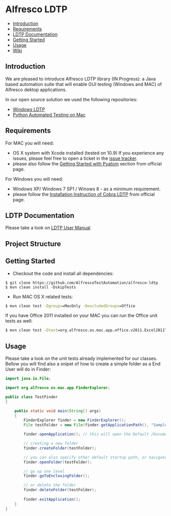 # Alfresco LDTP
* [Introduction](#introduction)
* [Requirements](#requirements)
* [LDTP Documentation](#ldtp-documentation)
* [Getting Started](#getting-started)
* [Usage](#usage)
* [Wiki](https://github.com/AlfrescoTestAutomation/alfresco-ldtp/wiki)

## Introduction
We are pleased to introduce Alfresco LDTP library (IN Progress): a Java based automation suite that will enable GUI testing (Windows and MAC) of Alfresco dektop applications.

In our open source solution we used the following repositories:
* [Windows LDTP](https://github.com/ldtp/cobra)
* [Python Automated Testing on Mac](https://github.com/pyatom/pyatom)

## Requirements

For MAC you will need:
* OS X system with Xcode installed (tested on 10.9)
If you experience any issues, please feel free to open a ticket in the [issue tracker](https://github.com/AlfrescoTestAutomation/alfresco-ldtp/issues).
* please also follow the [Getting Started with Pyatom](https://github.com/pyatom/pyatom#getting-started) section from official page.

For Windows you will need:
* Windows XP/ Windows 7 SP1 / Winows 8 - as a minimum requirement.
* please follow the [Installation Instruction of Cobra LDTP](https://github.com/ldtp/cobra#download) from official page.

## LDTP Documentation

Please take a look on [LDTP User Manual](http://ldtp.freedesktop.org/user-doc/)

## Project Structure


## Getting Started

* Checkout the code and install all dependencies:
```
$ git clone https://github.com/AlfrescoTestAutomation/alfresco-ldtp
$ mvn clean install -DskipTests 
```
* Run MAC OS X related tests:
```cmd
$ mvn clean test -Dgroups=MacOnly -DexcludedGroups=Office
```

If you have Office 2011 installed on your MAC you can run the Office unit tests as well:
```cmd
$ mvn clean test -Dtest=org.alfresco.os.mac.app.office.v2011.Excel2011Test
```

## Usage

Please take a look on the unit tests already implemented for our classes.
Bellow you will find also a snipet of how to create a simple folder as a End User will do in Finder:
```java
import java.io.File;

import org.alfresco.os.mac.app.FinderExplorer;

public class TestFinder
{

    public static void main(String[] args)
    {
        FinderExplorer finder = new FinderExplorer();
        File testFolder = new File(finder.getApplicationPath(), "SampleFolder");

        finder.openApplication(); // this will open the Default /Documents folder of the current user

        // creating a new folder
        finder.createFolder(testFolder);

        // you can also specify other default startup path, or navigate to another folder
        finder.openFolder(testFolder);

        // go up one level
        finder.goToEnclosingFolder();

        // or delete the folder
        finder.deleteFolder(testFolder);
        
        finder.exitApplication();
    }
}
```
